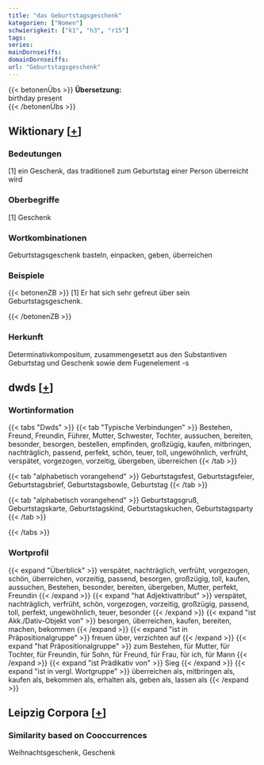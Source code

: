 ```yaml
---
title: "das Geburtstagsgeschenk"
kategorien: ["Nomen"]
schwierigkeit: ["k1", "h3", "r15"]
tags:
series:
mainDornseiffs:
domainDornseiffs:
url: "Geburtstagsgeschenk"
---
```


{{< betonenÜbs >}}
**Übersetzung:**  
birthday present  
{{< /betonenÜbs >}}

## Wiktionary [[+](https://de.wiktionary.org/wiki/Geburtstagsgeschenk)]

### Bedeutungen
[1] ein Geschenk, das traditionell zum Geburtstag einer Person überreicht wird  

### Oberbegriffe
[1] Geschenk  

### Wortkombinationen
Geburtstagsgeschenk basteln, einpacken, geben, überreichen  

### Beispiele
{{< betonenZB >}}
[1] Er hat sich sehr gefreut über sein Geburtstagsgeschenk.  

{{< /betonenZB >}}
### Herkunft
Determinativkompositum, zusammengesetzt aus den Substantiven Geburtstag und Geschenk sowie dem Fugenelement -s  



## dwds [[+](https://www.dwds.de/wb/Geburtstagsgeschenk)]

### Wortinformation
{{< tabs "Dwds" >}}
{{< tab "Typische Verbindungen" >}}
Bestehen, Freund, Freundin, Führer, Mutter, Schwester, Tochter, aussuchen, bereiten, besonder, besorgen, bestellen, empfinden, großzügig, kaufen, mitbringen, nachträglich, passend, perfekt, schön, teuer, toll, ungewöhnlich, verfrüht, verspätet, vorgezogen, vorzeitig, übergeben, überreichen
{{< /tab >}}

{{< tab "alphabetisch vorangehend" >}}
Geburtstagsfest, Geburtstagsfeier, Geburtstagsbrief, Geburtstagsbowle, Geburtstag
{{< /tab >}}

{{< tab "alphabetisch vorangehend" >}}
Geburtstagsgruß, Geburtstagskarte, Geburtstagskind, Geburtstagskuchen, Geburtstagsparty
{{< /tab >}}

{{< /tabs >}}

### Wortprofil
{{< expand "Überblick" >}} verspätet, nachträglich, verfrüht, vorgezogen, schön, überreichen, vorzeitig, passend, besorgen, großzügig, toll, kaufen, aussuchen, Bestehen, besonder, bereiten, übergeben, Mutter, perfekt, Freundin {{< /expand >}}
{{< expand "hat Adjektivattribut" >}} verspätet, nachträglich, verfrüht, schön, vorgezogen, vorzeitig, großzügig, passend, toll, perfekt, ungewöhnlich, teuer, besonder {{< /expand >}}
{{< expand "ist Akk./Dativ-Objekt von" >}} besorgen, überreichen, kaufen, bereiten, machen, bekommen {{< /expand >}}
{{< expand "ist in Präpositionalgruppe" >}} freuen über, verzichten auf {{< /expand >}}
{{< expand "hat Präpositionalgruppe" >}} zum Bestehen, für Mutter, für Tochter, für Freundin, für Sohn, für Freund, für Frau, für ich, für Mann {{< /expand >}}
{{< expand "ist Prädikativ von" >}} Sieg {{< /expand >}}
{{< expand "ist in vergl. Wortgruppe" >}} überreichen als, mitbringen als, kaufen als, bekommen als, erhalten als, geben als, lassen als {{< /expand >}}

## Leipzig Corpora [[+](https://corpora.uni-leipzig.de/en/res?word=Geburtstagsgeschenk&corpusId=deu_newscrawl-public_2018)]


### Similarity based on Cooccurrences
Weihnachtsgeschenk, Geschenk

